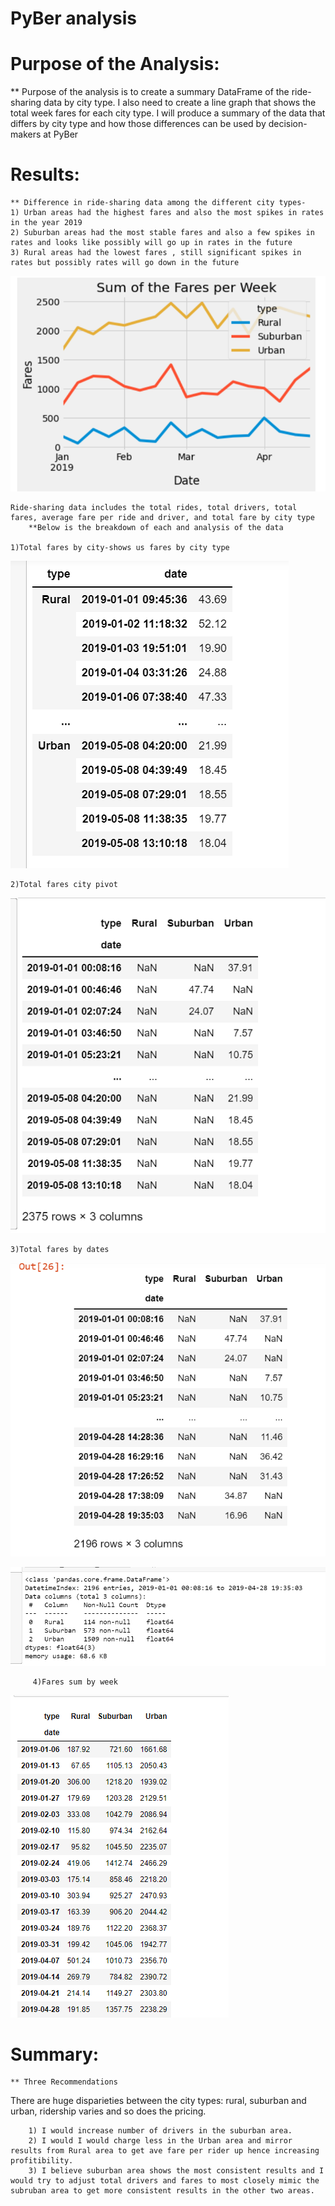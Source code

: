 # **PyBer analysis**

# Purpose of the Analysis: 
   ** Purpose of the analysis is to create a summary DataFrame of the ride-sharing data by city type. I also need to create a line graph that shows the total week fares for each city type. I will produce a summary of the data that differs by city type and how those differences can be used by decision-makers at PyBer

# Results:
    ** Difference in ride-sharing data among the different city types-
	1) Urban areas had the highest fares and also the most spikes in rates in the year 2019
	2) Suburban areas had the most stable fares and also a few spikes in rates and looks like possibly will go up in rates in the future
	3) Rural areas had the lowest fares , still significant spikes in rates but possibly rates will go down in the future


![GitHub Graph](https://github.com/tpatel0107/Pyber-Analysis/blob/main/graph.PNG?raw=true)

	Ride-sharing data includes the total rides, total drivers, total fares, average fare per ride and driver, and total fare by city type
		**Below is the breakdown of each and analysis of the data

	1)Total fares by city-shows us fares by city type
![GitHub Graph](https://github.com/tpatel0107/Pyber-Analysis/blob/main/total%20fare%20by%20cities.PNG?raw=true)
     	 
	2)Total fares city pivot
![GitHub Total fares by cities](https://github.com/tpatel0107/Pyber-Analysis/blob/main/Total%20fares%20by%20city%20Pivot.PNG?raw=true)

	3)Total fares by dates
![GitHub Total fare by dates](https://github.com/tpatel0107/Pyber-Analysis/blob/main/total%20fares%20by%20by%20dates.PNG?raw=true) 
         
![Github date time index](https://github.com/tpatel0107/Pyber-Analysis/blob/main/date%20time%20index.PNG?raw=true)
       
         4)Fares sum by week
![GitHub Total fares sum by week](https://github.com/tpatel0107/Pyber-Analysis/blob/main/fares%20sum%20by%20week.PNG?raw=true)
         

# Summary:
    ** Three Recommendations

There are huge disparieties between the city types: rural, suburban and urban, ridership varies and so does the pricing. 
	    
        1) I would increase number of drivers in the suburban area.
        2) I would I would charge less in the Urban area and mirror results from Rural area to get ave fare per rider up hence increasing profitibility.
        3) I believe suburban area shows the most consistent results and I would try to adjust total drivers and fares to most closely mimic the subruban area to get more consistent results in the other two areas.
